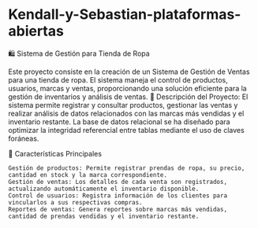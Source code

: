 # Kendall-y-Sebastian-plataformas-abiertas

🛍️ Sistema de Gestión para Tienda de Ropa

Este proyecto consiste en la creación de un Sistema de Gestión de Ventas para una tienda de ropa. El sistema maneja el control de productos, usuarios, marcas y ventas, proporcionando una solución eficiente para la gestión de inventarios y análisis de ventas.
📄 Descripción del Proyecto: El sistema permite registrar y consultar productos, gestionar las ventas y realizar análisis de datos relacionados con las marcas más vendidas y el inventario restante. La base de datos relacional se ha diseñado para optimizar la integridad referencial entre tablas mediante el uso de claves foráneas.

🚀 Características Principales

    Gestión de productos: Permite registrar prendas de ropa, su precio, cantidad en stock y la marca correspondiente.
    Gestión de ventas: Los detalles de cada venta son registrados, actualizando automáticamente el inventario disponible.
    Control de usuarios: Registra información de los clientes para vincularlos a sus respectivas compras.
    Reportes de ventas: Genera reportes sobre marcas más vendidas, cantidad de prendas vendidas y el inventario restante.
